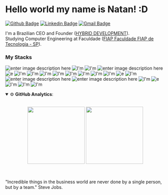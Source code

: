# Hello world my name is Natan! :D

[![Github Badge](https://img.shields.io/badge/GitHub-000?style=for-the-badge&logo=github&logoColor=white)](https://github.com/HDTN)
[![Linkedin Badge](https://firebasestorage.googleapis.com/v0/b/natan-35907.appspot.com/o/68747470733a2f2f696d672e736869656c64732e696f2f62616467652f4c696e6b6564496e2d3030373742353f7374796c653d666f722d7468652d6261646765266c6f676f3d6c696e6b6564696e266c6f676f436f6c6f723d7768697465.svg?alt=media&token=2b238eb6-03db-4ed8-9f86-0ce2689f53df)](https://www.linkedin.com/in/natan-bortolato-bb2345170/)
[![Gmail Badge](https://firebasestorage.googleapis.com/v0/b/natan-35907.appspot.com/o/68747470733a2f2f696d672e736869656c64732e696f2f62616467652f476d61696c2d4431343833363f7374796c653d666f722d7468652d6261646765266c6f676f3d676d61696c266c6f676f436f6c6f723d7768697465.svg?alt=media&token=8ae07ae9-8266-452d-aa78-067bd06fcb60)](mailto:nnbortola1@gmail.com)



I'm a Brazilian CEO and Founder ([HYBRID DEVELOPMENT](https://hybridevelopment.com/)).<br>
Studying Computer Engineering at Faculdade ([FIAP Faculdade FIAP de Tecnologia - SP](https://www.fiap.com.br)).

### My Stacks
![enter image description here](https://img.shields.io/badge/Python-20232A?style=for-the-badge&logo=python&logoColor=white)  ![I'm](https://img.shields.io/badge/JavaScript-20232A?style=for-the-badge&logo=javascript&logoColor=F7DF1E) ![I'm](https://img.shields.io/badge/TypeScript-20232A?style=for-the-badge&logo=typescript&logoColor=white) ![enter image description here](https://img.shields.io/badge/React-20232A?style=for-the-badge&logo=react&logoColor=61DAFB) ![e](https://img.shields.io/badge/React_Native-20232A?style=for-the-badge&logo=react&logoColor=61DAFB) ![I'm](https://img.shields.io/badge/HTML5-20232A?style=for-the-badge&logo=html5&logoColor=white) ![I'm](https://img.shields.io/badge/CSS3-20232A?style=for-the-badge&logo=css3&logoColor=white) ![I'm](https://img.shields.io/badge/.NET-20232A?style=for-the-badge&logo=.net&logoColor=white) ![I'm](https://img.shields.io/badge/C%23-20232A?style=for-the-badge&logo=c-sharp&logoColor=white) ![I'm](https://img.shields.io/badge/C-20232A?style=for-the-badge&logo=c&logoColor=white) ![I'm](https://img.shields.io/badge/Angular-20232A?style=for-the-badge&logo=angular&logoColor=white) ![I'm](https://img.shields.io/badge/Bootstrap-20232A?style=for-the-badge&logo=bootstrap&logoColor=white) ![I'm](https://img.shields.io/badge/Node.js-20232A?style=for-the-badge&logo=node.js&logoColor=white) ![e](https://img.shields.io/badge/VS_Code-14354C?style=for-the-badge&logo=visual-studio-code&logoColor=61DAFB) ![I'm](https://img.shields.io/badge/Docker-14354C?style=for-the-badge&logo=docker&logoColor=white) ![enter image description here](https://img.shields.io/badge/Microsoft_SQL_Server-14354C?style=for-the-badge&logo=microsoft-sql-server&logoColor=white) ![enter image description here](https://img.shields.io/badge/Firebase-14354C?style=for-the-badge&logo=firebase&logoColor=white) ![I'm](https://img.shields.io/badge/Elastic-14354C?style=for-the-badge&logo=elastic&logoColor=write) ![e](https://img.shields.io/badge/Git-14354C?style=for-the-badge&logo=git&logoColor=white) ![I'm](https://img.shields.io/badge/Amazon_AWS-14354C?style=for-the-badge&logo=amazon-aws&logoColor=white) ![I'm](https://img.shields.io/badge/Digital%20Ocean-14354C?style=for-the-badge&logo=digitalocean&logoColor=white) ![I'm](https://img.shields.io/badge/Google_Cloud-14354C?style=for-the-badge&logo=google-cloud&logoColor=white)

<details open>
  <summary>⚙ <b>GitHub Analytics</b>: </summary>
  <br>
  <p align="center">
    <img height="180em" src="https://github-readme-stats-eight-theta.vercel.app/api?username=HDTN&show_icons=true&theme=tokyonight&include_all_commits=true&count_private=true"/>
    <img height="180em" src="https://github-readme-stats-eight-theta.vercel.app/api/top-langs/?username=HDTN&layout=compact&langs_count=8&theme=tokyonight&include_all_commits=true&count_private=true"/>
  </p>
</details>

<br>

"Incredible things in the business world are never done by a single person, but by a team." Steve Jobs.
